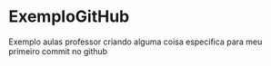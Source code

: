# ExemploGitHub
Exemplo aulas professor
criando alguma coisa especifica para meu primeiro commit no github